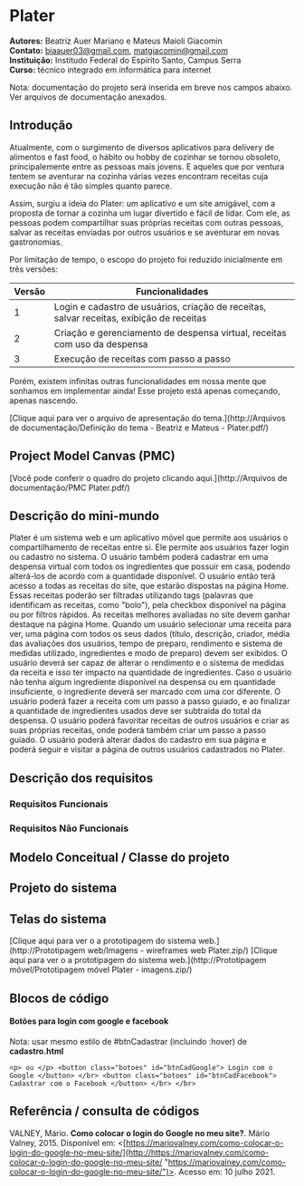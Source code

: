 # Plater

**Autores:** Beatriz Auer Mariano e Mateus Maioli Giacomin </br>
**Contato:** biaauer03@gmail.com, matgiacomin@gmail.com </br>
**Instituição:** Institudo Federal do Espírito Santo, Campus Serra </br>
**Curso:** técnico integrado em informática para internet

Nota: documentação do projeto será inserida em breve nos campos abaixo. Ver arquivos de documentação anexados.

## Introdução
Atualmente, com o surgimento de diversos aplicativos para delivery de alimentos e fast food, o hábito ou hobby de cozinhar se tornou obsoleto, principalemente entre as pessoas mais jovens. E aqueles que por ventura tentem se aventurar na cozinha várias vezes encontram receitas cuja execução não é tão simples quanto parece.

Assim, surgiu a ideia do Plater: um aplicativo e um site amigável, com a proposta de tornar a cozinha um lugar divertido e fácil de lidar. Com ele, as pessoas podem compartilhar suas próprias receitas com outras pessoas, salvar as receitas enviadas por outros usuários e se aventurar em novas gastronomias.

Por limitação de tempo, o escopo do projeto foi reduzido inicialmente em três versões:

| Versão | Funcionalidades |
| ------------ | ------------ |
|1| Login e cadastro de usuários, criação de receitas, salvar receitas, exibição de receitas  |
|2| Criação e gerenciamento de despensa virtual, receitas com uso da despensa  |
|3| Execução de receitas com passo a passo  |

Porém, existem infinitas outras funcionalidades em nossa mente que sonhamos em implementar ainda! Esse projeto está apenas começando, apenas nascendo.

[Clique aqui para ver o arquivo de apresentação do tema.](http://Arquivos de documentação/Definição do tema - Beatriz e Mateus - Plater.pdf/)

## Project Model Canvas (PMC)
[Você pode conferir o quadro do projeto clicando aqui.](http://Arquivos de documentação/PMC Plater.pdf/)

## Descrição do mini-mundo
Plater é um sistema web e um aplicativo móvel que permite aos usuários o compartilhamento de receitas entre si. Ele permite aos usuários fazer login ou cadastro no sistema. O usuário também poderá cadastrar em uma despensa virtual com todos os ingredientes que possuir em casa, podendo alterá-los de acordo com a quantidade disponível. O usuário então terá acesso a todas as receitas do site, que estarão dispostas na página Home. Essas receitas poderão ser filtradas utilizando tags (palavras que identificam as receitas, como "bolo"), pela checkbox disponível na página ou por filtros rápidos. As receitas melhores avaliadas no site devem ganhar destaque na página Home. Quando um usuário selecionar uma receita para ver, uma página com todos os seus dados (título, descrição, criador, média das avaliações dos usuários, tempo de preparo, rendimento e sistema de medidas utilizado, ingredientes e modo de preparo) devem ser exibidos. O usuário deverá ser capaz de alterar o rendimento e o sistema de medidas da receita e isso ter impacto na quantidade de ingredientes. Caso o usuário não tenha algum ingrediente disponível na despensa ou em quantidade insuficiente, o ingrediente deverá ser marcado com uma cor diferente. O usuário poderá fazer a receita com um passo a passo guiado, e ao finalizar a quantidade de ingredientes usados deve ser subtraída do total da despensa. O usuário poderá favoritar receitas de outros usuários e criar as suas próprias receitas, onde poderá também criar um passo a passo guiado. O usuário poderá alterar dados do cadastro em sua página e poderá seguir e visitar a página de outros usuários cadastrados no Plater.

## Descrição dos requisitos
### Requisitos Funcionais
### Requisitos Não Funcionais
## Modelo Conceitual / Classe do projeto
## Projeto do sistema
## Telas do sistema

[Clique aqui para ver o a prototipagem do sistema web.](http://Prototipagem web/Imagens - wireframes web Plater.zip/)
[Clique aqui para ver o a prototipagem do sistema web.](http://Prototipagem móvel/Prototipagem móvel Plater - imagens.zip/)

## Blocos de código

#### Botões para login com google e facebook
Nota: usar mesmo estilo de #btnCadastrar (incluindo :hover) de **cadastro.html**

`<p> ou </p>
<button class="botoes" id="btnCadGoogle"> Login com o Google </button> </br>
<button class="botoes" id="btnCadFacebook"> Cadastrar com o Facebook </button> </br>
</br>`

## Referência / consulta de códigos

VALNEY, Mário. **Como colocar o login do Google no meu site?**. Mário Valney, 2015. Disponível em: <[https://mariovalney.com/como-colocar-o-login-do-google-no-meu-site/](http://https://mariovalney.com/como-colocar-o-login-do-google-no-meu-site/ "https://mariovalney.com/como-colocar-o-login-do-google-no-meu-site/")>. Acesso em: 10 julho 2021.
